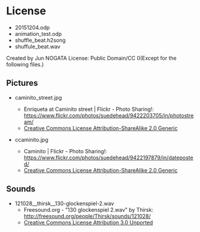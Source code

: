 # License

* 20151204.odp
* animation_test.odp
* shuffle_beat.h2song
* shuffule_beat.wav

Created by Jun NOGATA
License: Public Domain/CC 0(Except for the following files.)

## Pictures

* caminito_street.jpg
    * Enriqueta at Caminito street | Flickr - Photo Sharing!: https://www.flickr.com/photos/suedehead/9422203705/in/photostream/
    * [Creative Commons License Attribution-ShareAlike 2.0 Generic](https://creativecommons.org/licenses/by-sa/2.0/)

* ccaminito.jpg
    * Caminito | Flickr - Photo Sharing!: https://www.flickr.com/photos/suedehead/9422197879/in/dateposted/
    * [Creative Commons License Attribution-ShareAlike 2.0 Generic](https://creativecommons.org/licenses/by-sa/2.0/)

## Sounds

* 121028__thirsk__130-glockenspiel-2.wav
    * Freesound.org - "130 glockenspiel 2.wav" by Thirsk: http://freesound.org/people/Thirsk/sounds/121028/
    * [Creative Commons License Attribution 3.0 Unported](http://creativecommons.org/licenses/by/3.0/)
